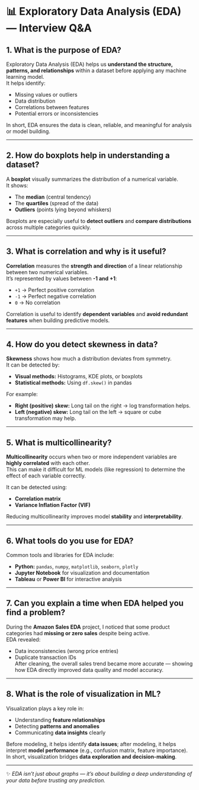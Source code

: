 # 📊 Exploratory Data Analysis (EDA) — Interview Q&A

## 1. What is the purpose of EDA?
Exploratory Data Analysis (EDA) helps us **understand the structure, patterns, and relationships** within a dataset before applying any machine learning model.  
It helps identify:
- Missing values or outliers  
- Data distribution  
- Correlations between features  
- Potential errors or inconsistencies  

In short, EDA ensures the data is clean, reliable, and meaningful for analysis or model building.

---

## 2. How do boxplots help in understanding a dataset?
A **boxplot** visually summarizes the distribution of a numerical variable.  
It shows:
- The **median** (central tendency)  
- The **quartiles** (spread of the data)  
- **Outliers** (points lying beyond whiskers)  

Boxplots are especially useful to **detect outliers** and **compare distributions** across multiple categories quickly.

---

## 3. What is correlation and why is it useful?
**Correlation** measures the **strength and direction** of a linear relationship between two numerical variables.  
It’s represented by values between **-1 and +1**:
- `+1` → Perfect positive correlation  
- `-1` → Perfect negative correlation  
- `0` → No correlation  

Correlation is useful to identify **dependent variables** and **avoid redundant features** when building predictive models.

---

## 4. How do you detect skewness in data?
**Skewness** shows how much a distribution deviates from symmetry.  
It can be detected by:
- **Visual methods:** Histograms, KDE plots, or boxplots  
- **Statistical methods:** Using `df.skew()` in pandas  

For example:
- **Right (positive) skew:** Long tail on the right → log transformation helps.  
- **Left (negative) skew:** Long tail on the left → square or cube transformation may help.

---

## 5. What is multicollinearity?
**Multicollinearity** occurs when two or more independent variables are **highly correlated** with each other.  
This can make it difficult for ML models (like regression) to determine the effect of each variable correctly.  

It can be detected using:
- **Correlation matrix**  
- **Variance Inflation Factor (VIF)**  

Reducing multicollinearity improves model **stability** and **interpretability**.

---

## 6. What tools do you use for EDA?
Common tools and libraries for EDA include:
- **Python:** `pandas`, `numpy`, `matplotlib`, `seaborn`, `plotly`  
- **Jupyter Notebook** for visualization and documentation  
- **Tableau** or **Power BI** for interactive analysis  

---

## 7. Can you explain a time when EDA helped you find a problem?
During the **Amazon Sales EDA** project, I noticed that some product categories had **missing or zero sales** despite being active.  
EDA revealed:
- Data inconsistencies (wrong price entries)  
- Duplicate transaction IDs  
After cleaning, the overall sales trend became more accurate — showing how EDA directly improved data quality and model accuracy.

---

## 8. What is the role of visualization in ML?
Visualization plays a key role in:
- Understanding **feature relationships**  
- Detecting **patterns and anomalies**  
- Communicating **data insights** clearly  

Before modeling, it helps identify **data issues**; after modeling, it helps interpret **model performance** (e.g., confusion matrix, feature importance).  
In short, visualization bridges **data exploration and decision-making**.

---

✨ *EDA isn’t just about graphs — it’s about building a deep understanding of your data before trusting any prediction.*
